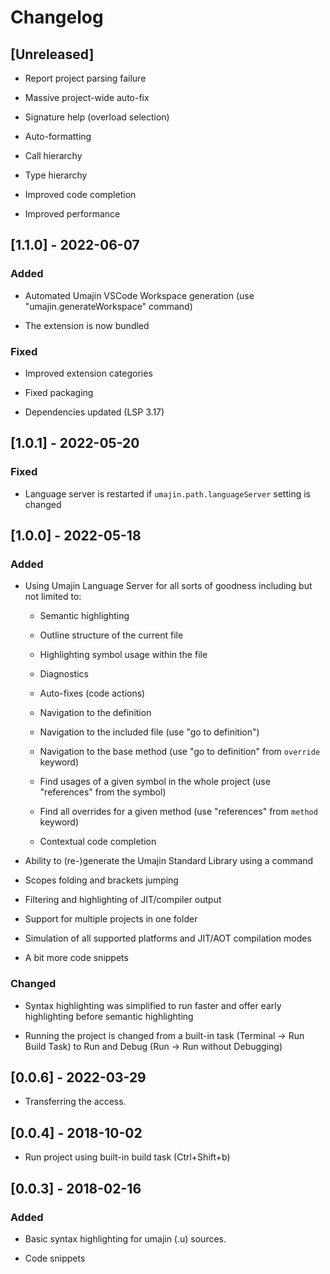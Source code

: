 # Changelog

## [Unreleased]

- Report project parsing failure

- Massive project-wide auto-fix

- Signature help (overload selection)

- Auto-formatting

- Call hierarchy

- Type hierarchy

- Improved code completion

- Improved performance


## [1.1.0] - 2022-06-07

### Added

- Automated Umajin VSCode Workspace generation (use "umajin.generateWorkspace" command)

- The extension is now bundled

### Fixed

- Improved extension categories

- Fixed packaging

- Dependencies updated (LSP 3.17)

## [1.0.1] - 2022-05-20

### Fixed

- Language server is restarted if `umajin.path.languageServer` setting is changed

## [1.0.0] - 2022-05-18

### Added

- Using Umajin Language Server for all sorts of goodness including but not limited to:

  - Semantic highlighting

  - Outline structure of the current file

  - Highlighting symbol usage within the file

  - Diagnostics

  - Auto-fixes (code actions)

  - Navigation to the definition

  - Navigation to the included file (use "go to definition")

  - Navigation to the base method (use "go to definition" from `override` keyword)

  - Find usages of a given symbol in the whole project (use "references" from the symbol)

  - Find all overrides for a given method (use "references" from `method` keyword)

  - Contextual code completion

- Ability to (re-)generate the Umajin Standard Library using a command

- Scopes folding and brackets jumping

- Filtering and highlighting of JIT/compiler output

- Support for multiple projects in one folder

- Simulation of all supported platforms and JIT/AOT compilation modes

- A bit more code snippets

### Changed

- Syntax highlighting was simplified to run faster and offer early highlighting before semantic highlighting

- Running the project is changed from a built-in task (Terminal -> Run Build Task) to Run and Debug (Run -> Run without Debugging)


## [0.0.6] - 2022-03-29

- Transferring the access.


## [0.0.4] - 2018-10-02

- Run project using built-in build task (Ctrl+Shift+b)


## [0.0.3] - 2018-02-16

### Added

- Basic syntax highlighting for umajin (.u) sources.

- Code snippets
